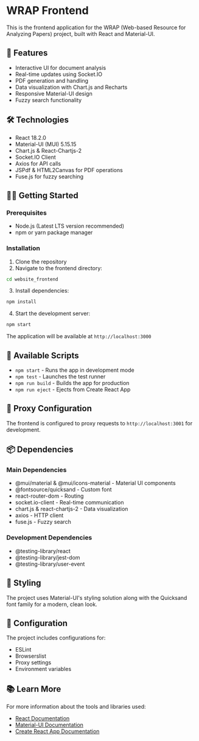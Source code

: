 # WRAP Frontend

This is the frontend application for the WRAP (Web-based Resource for Analyzing Papers) project, built with React and Material-UI.

## 🚀 Features

- Interactive UI for document analysis
- Real-time updates using Socket.IO
- PDF generation and handling
- Data visualization with Chart.js and Recharts
- Responsive Material-UI design
- Fuzzy search functionality

## 🛠️ Technologies

- React 18.2.0
- Material-UI (MUI) 5.15.15
- Chart.js & React-Chartjs-2
- Socket.IO Client
- Axios for API calls
- JSPdf & HTML2Canvas for PDF operations
- Fuse.js for fuzzy searching

## 🏃‍♂️ Getting Started

### Prerequisites

- Node.js (Latest LTS version recommended)
- npm or yarn package manager

### Installation

1. Clone the repository
2. Navigate to the frontend directory:
```bash
cd website_frontend
```

3. Install dependencies:
```bash
npm install
```

4. Start the development server:
```bash
npm start
```

The application will be available at `http://localhost:3000`

## 📝 Available Scripts

- `npm start` - Runs the app in development mode
- `npm test` - Launches the test runner
- `npm run build` - Builds the app for production
- `npm run eject` - Ejects from Create React App

## 🔗 Proxy Configuration

The frontend is configured to proxy requests to `http://localhost:3001` for development.

## 📦 Dependencies

### Main Dependencies
- @mui/material & @mui/icons-material - Material UI components
- @fontsource/quicksand - Custom font
- react-router-dom - Routing
- socket.io-client - Real-time communication
- chart.js & react-chartjs-2 - Data visualization
- axios - HTTP client
- fuse.js - Fuzzy search

### Development Dependencies
- @testing-library/react
- @testing-library/jest-dom
- @testing-library/user-event

## 🎨 Styling

The project uses Material-UI's styling solution along with the Quicksand font family for a modern, clean look.

## 🔧 Configuration

The project includes configurations for:
- ESLint
- Browserslist
- Proxy settings
- Environment variables

## 📚 Learn More

For more information about the tools and libraries used:
- [React Documentation](https://reactjs.org/)
- [Material-UI Documentation](https://mui.com/)
- [Create React App Documentation](https://create-react-app.dev/)
